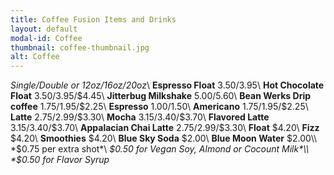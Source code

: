 ```yaml
---
title: Coffee Fusion Items and Drinks
layout: default
modal-id: Coffee 
thumbnail: coffee-thumbnail.jpg
alt: Coffee
---
```

*Single/Double or 12oz/16oz/20oz*\\
**Espresso Float** $3.50/$3.95\\
**Hot Chocolate Float** $3.50/$3.95/$4.45\\
**Jitterbug Milkshake** $5.00/$5.60\\
**Bean Werks Drip coffee** $1.75/$1.95/$2.25\\
**Espresso** $1.00/$1.50\\
**Americano** $1.75/$1.95/$2.25\\
**Latte** $2.75/$2.99/$3.30\\
**Mocha** $3.15/$3.40/$3.70\\
**Flavored Latte** $3.15/$3.40/$3.70\\
**Appalacian Chai Latte** $2.75/$2.99/$3.30\\
**Float** $4.20\\
**Fizz** $4.20\\
**Smoothies** $4.20\\
**Blue Sky Soda** $2.00\\
**Blue Moon Water** $2.00\\
*$0.75 per extra shot*\\
*$0.50 for Vegan Soy, Almond or Cocount Milk*\\
*$0.50 for Flavor Syrup*

